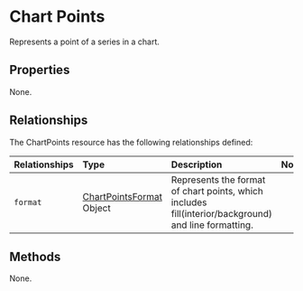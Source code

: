 # Chart Points
Represents a point of a series in a chart.

## Properties
None.

## Relationships
The ChartPoints resource has the following relationships defined:

| Relationships    | Type    |Description|Notes |
|:-----------------|:--------|:----------|:-----|
| `format`          |[ChartPointsFormat](chartPointsFormat.md) Object | Represents the format of chart points, which includes fill(interior/background) and line formatting.

## Methods
None.